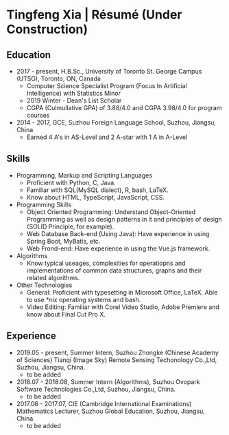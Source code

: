 # Tingfeng Xia | Résumé (Under Construction)
## Education
- 2017 - present, H.B.Sc., University of Toronto St. George Campus (UTSG), Toronto, ON, Canada
    - Computer Science Specialist Program (Focus In Artificial Intelligence) with Statistics Minor
    - 2019 Winter - Dean's List Scholar
    - CGPA (Culmullative GPA) of 3.88/4.0 and CGPA 3.98/4.0 for program courses
- 2014 - 2017, GCE, Suzhou Foreign Language School, Suzhou, Jiangsu, China
    - Earned 4 A's in AS-Level and 2 A-star with 1 A in A-Level

## Skills
- Programming, Markup and Scripting Languages
    - Proficient with Python, C, Java.  
    - Familiar with SQL(MySQL dialect), R, bash, LaTeX. 
    - Know about HTML, TypeScript, JavaScript, CSS.
- Programming Skills
    - Object Oriented Programming: Understand Object-Oriented Programming as well as design patterns in it and principles of design (SOLID Principle, for example).
    - Web Database Back-end (Using Java): Have experience in using Spring Boot, MyBatis, etc.
    - Web Frond-end: Have experience in using the Vue.js framework.
- Algorithms
    - Know typical useages, complexities for operatiopns and implementations of common data structures, graphs and their related algorithms.
- Other Technologies
    - General: Proficient with typesetting in Microsoft Office, LaTeX. Able to use *nix operating systems and bash.
    - Video Editing: Familiar with Corel Video Studio, Adobe Premiere and know about Final Cut Pro X.


## Experience
- 2019.05 - present, Summer Intern, Suzhou Zhongke (Chinese Academy of Sciences) Tianqi (Image Sky) Remote Sensing Techonology Co.,Ltd, Suzhou, Jiangsu, China.
    - to be added
- 2018.07 - 2018.08, Summer Intern (Algorithms), Suzhou Ovopark Software Technologies Co.,Ltd, Suzhou, Jiangsu, China.
    - to be added
- 2017.06 - 2017.07, CIE (Cambridge International Examinations) Mathematics Lecturer, Suzhou Global Education, Suzhou, Jiangsu, China.
    - to be added

